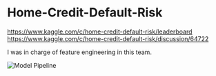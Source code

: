 # Home-Credit-Default-Risk
https://www.kaggle.com/c/home-credit-default-risk/leaderboard
https://www.kaggle.com/c/home-credit-default-risk/discussion/64722

I was in charge of feature engineering in this team.

![Model Pipeline](https://github.com/KazukiOnodera/Home-Credit-Default-Risk/blob/master/other/model_structure_v8_blending.png)

